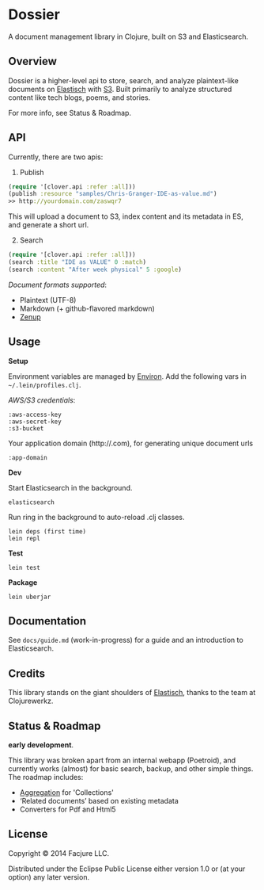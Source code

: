 Dossier
======

A document management library in Clojure, built on S3 and Elasticsearch.

## Overview

Dossier is a higher-level api to store, search, and analyze plaintext-like documents on [Elastisch](http://clojureelasticsearch.info) with [S3](https://github.com/weavejester/clj-aws-s3). Built primarily to analyze structured content like tech blogs, poems, and stories.

For more info, see Status & Roadmap.

## API

Currently, there are two apis:

1. Publish

```clojure
(require '[clover.api :refer :all]))
(publish :resource "samples/Chris-Granger-IDE-as-value.md")
>> http://yourdomain.com/zaswqr7
```

This will upload a document to S3, index content and its metadata in ES, and generate a short url.

2. Search

```clojure
(require '[clover.api :refer :all]))
(search :title "IDE as VALUE" 0 :match)
(search :content "After week physical" 5 :google)
```

_Document formats supported_:

- Plaintext (UTF-8)
- Markdown (+ github-flavored markdown)
- [Zenup](https://github.com/facjure/zenup)

## Usage

**Setup**

Environment variables are managed by [Environ](https://github.com/weavejester/environ). Add the following vars in `~/.lein/profiles.clj`.

_AWS/S3 credentials_:

    :aws-access-key
    :aws-secret-key
    :s3-bucket

Your application domain (http://<mynew>.com), for generating unique document urls

    :app-domain

**Dev**

Start Elasticsearch in the background.

    elasticsearch

Run ring in the background to auto-reload .clj classes.

    lein deps (first time)
    lein repl

**Test**

    lein test

**Package**

    lein uberjar

## Documentation

See `docs/guide.md` (work-in-progress) for a guide and an introduction to Elasticsearch.

## Credits

This library stands on the giant shoulders of [Elastisch](http://clojureelasticsearch.info), thanks to the team at Clojurewerkz.

## Status & Roadmap

**early development**.

This library was broken apart from an internal webapp (Poetroid), and currently works (almost) for basic search, backup, and other simple things. The roadmap includes:

- [Aggregation](http://www.elasticsearch.org/guide/en/elasticsearch/guide/current/_buckets.html) for 'Collections'
- ‘Related documents’ based on existing metadata
- Converters for Pdf and Html5

## License

Copyright © 2014 Facjure LLC.

Distributed under the Eclipse Public License either version 1.0 or (at your option) any later version.
